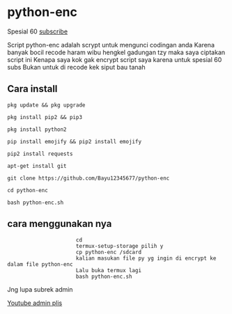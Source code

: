 # python-enc

Spesial 60 [subscribe](https://youtube.com/channel/UCtu-GcxKL8kJBXpR1wfMgWg)

Script python-enc adalah scrypt untuk mengunci codingan anda
Karena banyak bocil recode haram wibu hengkel gadungan tzy maka saya ciptakan script ini
Kenapa saya kok gak encrypt script saya karena untuk spesial 60 subs
Bukan untuk di recode kek siput bau tanah

## Cara install

```pkg update && pkg upgrade```

```pkg install pip2 && pip3```

```pkg install python2```

```pip install emojify && pip2 install emojify```

```pip2 install requests```

```apt-get install git```

```git clone https://github.com/Bayu12345677/python-enc ```

```cd python-enc```

```bash python-enc.sh```

## cara menggunakan nya


                          cd
                          termux-setup-storage pilih y
                          cp python-enc /sdcard
                          kalian masukan file py yg ingin di encrypt ke dalam file python-enc
                          Lalu buka termux lagi
                          bash python-enc.sh

Jng lupa subrek admin


[Youtube admin plis](https://youtube.com/channel/UCtu-GcxKL8kJBXpR1wfMgWg)

        
